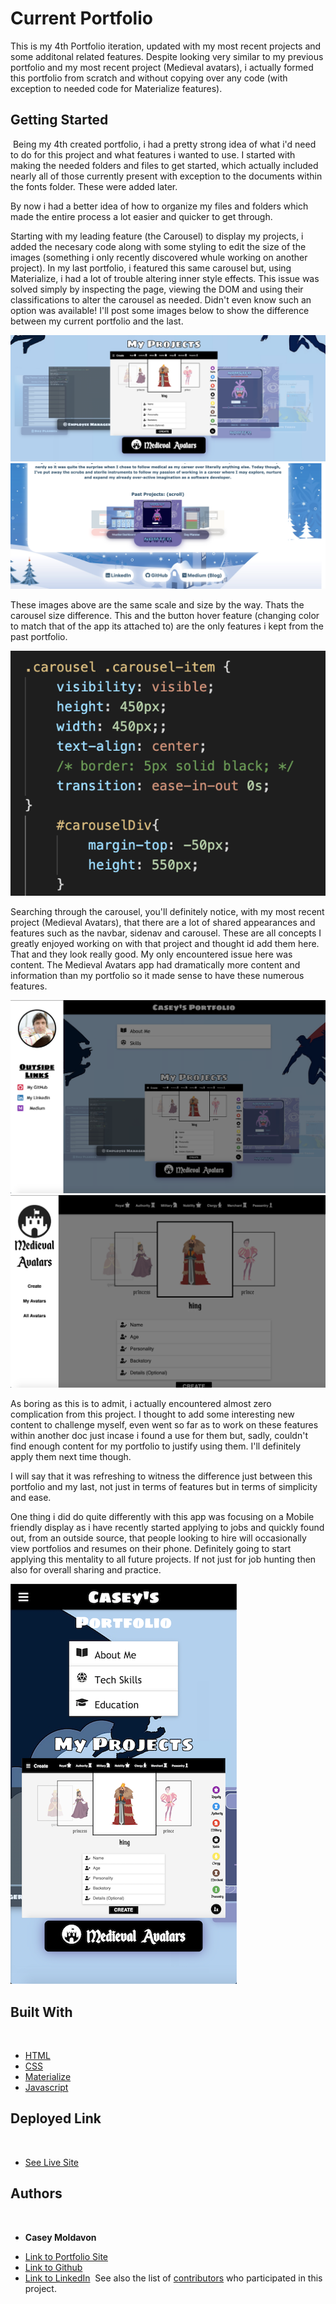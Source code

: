 # Current Portfolio

This is my 4th Portfolio iteration, updated with my most recent projects and some additonal related features. Despite looking very similar to my previous portfolio and my most recent project (Medieval avatars), i actually formed this portfolio from scratch and without copying over any code (with exception to needed code for Materialize features).
​
## Getting Started
​
Being my 4th created portfolio, i had a pretty strong idea of what i'd need to do for this project and what features i wanted to use. I started with making the needed folders and files to get started, which actually included nearly all of those currently present with exception to the documents within the fonts folder. These were added later.

By now i had a better idea of how to organize my files and folders which made the entire process a lot easier and quicker to get through.

Starting with my leading feature (the Carousel) to display my projects, i added the necesary code along with some styling to edit the size of the images (something i only recently discovered whule working on another project). In my last portfolio, i featured this same carousel but, using Materialize, i had a lot of trouble altering inner style effects. This issue was solved simply by inspecting the page, viewing the DOM and using their classifications to alter the carousel as needed. Didn't even know such an option was available! I'll post some images below to show the difference between my current portfolio and the last.

![current](/assets/images/current.png)
![last](/assets/images/last.png)

These images above are the same scale and size by the way. Thats the carousel size difference.
This and the button hover feature (changing color to match that of the app its attached to) are the only features i kept from the past portfolio.

![image](/assets/images/carousel-css.png)

Searching through the carousel, you'll definitely notice, with my most recent project (Medieval Avatars), that there are a lot of shared appearances and features such as the navbar, sidenav and carousel. These are all concepts I greatly enjoyed working on with that project and thought id add them here. That and they look really good. My only encountered issue here was content. The Medieval Avatars app had dramatically more content and information than my portfolio so it made sense to have these numerous features.

![image](/assets/images/portfolio.png)
![image](/assets/images/medieval.png)

As boring as this is to admit, i actually encountered almost zero complication from this project. I thought to add some interesting new content to challenge myself, even went so far as to work on these features within another doc just incase i found a use for them but, sadly, couldn't find enough content for my portfolio to justify using them. I'll definitely apply them next time though.

I will say that it was refreshing to witness the difference just between this portfolio and my last, not just in terms of features but in terms of simplicity and ease.


One thing i did do quite differently with this app was focusing on a Mobile friendly display as i have recently started applying to jobs and quickly found out, from an outside source, that people looking to hire will occasionally view portfolios and resumes on their phone. Definitely going to start applying this mentality to all future projects. If not just for job hunting then also for overall sharing and practice.

![mobile](/assets/images/mobile-1.png)




## Built With
​
* [HTML](https://developer.mozilla.org/en-US/docs/Web/HTML)
* [CSS](https://developer.mozilla.org/en-US/docs/Web/CSS)
* [Materialize](https://materializecss.com/)
* [Javascript](https://developer.mozilla.org/en-US/docs/Web/JavaScript)
​
## Deployed Link
​
* [See Live Site](https://wwww.caseymoldavon.com)
​
​
## Authors
​
* **Casey Moldavon** 
​
- [Link to Portfolio Site](https://wwww.caseymoldavon.com)
- [Link to Github](https://github.com/casey-moldavon/updated-portfolio-2)
- [Link to LinkedIn](https://www.linkedin.com/in/casey-moldavon-442a1761/)
​
See also the list of [contributors](https://github.com/your/project/contributors) who participated in this project.
